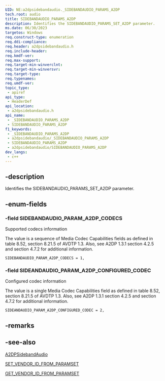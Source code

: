 ```yaml
---
UID: NE:a2dpsidebandaudio._SIDEBANDAUDIO_PARAMS_A2DP
tech.root: audio
title: SIDEBANDAUDIO_PARAMS_A2DP
description: Identifies the SIDEBANDAUDIO_PARAMS_SET_A2DP parameter.
ms.date: 06/30/2023
targetos: Windows
req.construct-type: enumeration
req.ddi-compliance: 
req.header: a2dpsidebandaudio.h
req.include-header: 
req.kmdf-ver: 
req.max-support: 
req.target-min-winverclnt: 
req.target-min-winversvr: 
req.target-type: 
req.typenames: 
req.umdf-ver: 
topic_type:
 - apiref
api_type:
 - HeaderDef
api_location:
 - a2dpsidebandaudio.h
api_name:
 - _SIDEBANDAUDIO_PARAMS_A2DP
 - SIDEBANDAUDIO_PARAMS_A2DP
f1_keywords:
 - _SIDEBANDAUDIO_PARAMS_A2DP
 - a2dpsidebandaudio/_SIDEBANDAUDIO_PARAMS_A2DP
 - SIDEBANDAUDIO_PARAMS_A2DP
 - a2dpsidebandaudio/SIDEBANDAUDIO_PARAMS_A2DP
dev_langs:
 - c++
---
```


## -description

Identifies the SIDEBANDAUDIO_PARAMS_SET_A2DP parameter.

## -enum-fields

### -field SIDEBANDAUDIO_PARAM_A2DP_CODECS

Supported codecs information

The value is a sequence of Media Codec Capabilities fields as defined in table 8.52, section 8.21.5 of AVDTP 1.3. Also, see A2DP 1.3.1 section 4.2.5 and section 4.7.2 for additional information.

`SIDEBANDAUDIO_PARAM_A2DP_CODECS = 1,`

### -field SIDEANDAUDIO_PARAM_A2DP_CONFIGURED_CODEC

Configured codec information

The value is a single Media Codec Capabilities field as defined in table 8.52, section 8.21.5 of AVDTP 1.3.
Also, see A2DP 1.3.1 section 4.2.5 and section 4.7.2 for additional information.

`SIDEANDAUDIO_PARAM_A2DP_CONFIGURED_CODEC = 2,`

## -remarks

## -see-also

[A2DPSidebandAudio](./index.md)

[SET_VENDOR_ID_FROM_PARAMSET](./nf-a2dpsidebandaudio-set_vendor_id_to_paramset.md)

[GET_VENDOR_ID_FROM_PARAMSET](./nf-a2dpsidebandaudio-get_vendor_id_from_paramset.md)